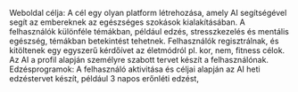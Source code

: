 
Weboldal célja:
 A cél egy olyan platform létrehozása, amely AI segítségével segít az embereknek az egészséges szokások kialakításában. A felhasználók különféle témákban, például  edzés, stresszkezelés és mentális egészség, témákban betekintést tehetnek.
Felhasználók regisztrálnak, és kitöltenek egy egyszerű kérdőívet az életmódról pl. kor, nem, fitness célok.
Az AI a profil alapján személyre szabott tervet készít a felhasználónak.
Edzésprogramok: A felhasználó aktivitása és céljai alapján az AI heti edzéstervet készít, például 3 napos erőnléti edzést, 
